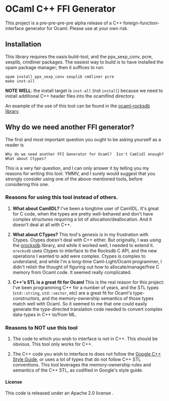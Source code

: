 # OCaml C++ FFI Generator

This project is a pre-pre-pre-pre alpha release of a C++
foreign-function-interface generator for Ocaml.  Please use at your own risk.

## Installation

This library requires the oasis build-tool, and the ppx_sexp_conv,
pcre, sexplib, cmdliner packages.  The easiest way to build is to have
installed the opam package manager; then it suffices to run:

```
opam install ppx_sexp_conv sexplib cmdliner pcre
make inst-all
```

**NOTE WELL**: the install target is `inst-all` (not `install`)
  because we need to install additional C++ header files into the
  ocamlfind directory.

An example of the use of this tool can be found in the
[ocaml-rocksdb library](ocaml-rocksdb).

## Why do we need another FFI generator?

The first and most important question you ought to be asking yourself as a reader is

  ```
Why do we need another FFI Generator for Ocaml?  Isn't Camlidl enough?  What about Ctypes?
  ```

This is a very fair question, and I can only answer it by telling you
my reasons for writing this tool.  YMMV, and I surely would suggest
that you strongly consider using one of the above-mentioned tools,
before considering this one.

### Reasons for using this tool instead of others.

1. __What about CamlIDL?__ I've been a longtime user of CamlIDL.  It's
   great for C code, when the types are pretty well-behaved and don't
   have complex structures requiring a lot of allocation/deallocation.
   And it doesn't deal at all with C++.
   
2. __What about CTypes?__ This tool's genesis is in my frustration
   with Ctypes.  Ctypes doesn't deal with C++ either.  But originally,
   I was using the [orocksdb][orocksdb] library, and while it worked
   well, I needed to extend it.  `orocksdb` uses Ctypes to interface
   to the Rocksdb C API, and the new operations I wanted to add were
   complex.  Ctypes is complex to understand, and while I'm a
   long-time Caml-Light/Ocaml programmer, I didn't relish the thought
   of figuring out how to allocate/manage/free C memory from Ocaml
   code.  It seemed really complicated.
   
3. __C++'s STL is a great fit for Ocaml__ This is the real reason for
   this project: I've been programming C++ for a number of years, and
   the STL types (`std::string`, `std::vector`, etc) are a great fit
   for Ocaml's type-constructors, and the memory-ownership semantics
   of those types match well with Ocaml.  So it seemed to me that one
   could easily generate the type-directed translation code needed to
   convert complex data-types in C++ to/from ML.

### Reasons to NOT use this tool

1. The code to which you wish to interface is _not_ in C++.  This
   should be obvious.  This tool only works for C++.

2. The C++ code you wish to interface to does not follow the
   [Google C++ Style Guide][Google C++ Style Guide], or uses a lot of
   types that do not follow C++ STL conventions.  This tool leverages
   the memory-ownership rules and semantics of the C++ STL, as
   codified in Google's style guide.

#### License

This code is released under an Apache 2.0 license </LICENSE>.


[Google C++ Style Guide]: https://google.github.io/styleguide/cppguide.html
[orocksdb]: https://github.com/domsj/orocksdb
[/LICENSE]: /LICENSE
[ocaml-rocksdb]: https://github.com/chetmurthy/ocaml-rocksdb
